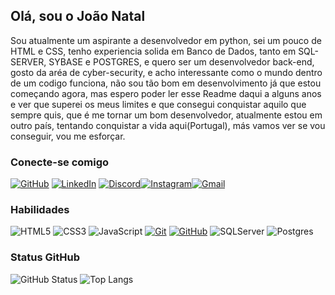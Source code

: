 ## Olá, sou o João Natal

Sou atualmente um aspirante a desenvolvedor em python, sei um pouco de HTML e CSS, tenho experiencia solida em Banco de Dados, tanto em SQL-SERVER, SYBASE e POSTGRES, e quero ser um desenvolvedor back-end, gosto da aréa de cyber-security, e acho interessante como o mundo dentro de um codigo funciona, não sou tão bom em desenvolvimento já que estou começando agora, mas espero poder ler esse Readme daqui a alguns anos e ver que superei os meus limites e que consegui conquistar aquilo que sempre quis, que é me tornar um bom desenvolvedor, atualmente estou em outro país, tentando conquistar a vida aqui(Portugal), más vamos ver se vou conseguir, vou me esforçar.

### Conecte-se comigo

[![GitHub](https://img.shields.io/badge/GitHub-100000?style=for-the-badge&logo=github&logoColor=white)](https://github.com/Destruidoss) [![LinkedIn](https://img.shields.io/badge/LinkedIn-0077B5?style=for-the-badge&logo=linkedin&logoColor=white)](https://www.linkedin.com/in/jo%C3%A3o-natal-estevan-de-almeida-6785a8147/) [![Discord](https://img.shields.io/badge/Discord-7289DA?style=for-the-badge&logo=discord&logoColor=white)](https://discord.com/channels/@Destruidos)[![Instagram](https://img.shields.io/badge/-Instagram-%23E4405F?style=for-the-badge&logo=instagram&logoColor=white)](https://www.instagram.com/natalestevan/)[![Gmail](https://img.shields.io/badge/Gmail-333333?style=for-the-badge&logo=gmail&logoColor=red)](mailto:joaonatal12345@gmail.com)

### Habilidades

![HTML5](https://img.shields.io/badge/HTML-000?style=for-the-badge&logo=html5&logoColor=30A3DC)
![CSS3](https://img.shields.io/badge/CSS3-000?style=for-the-badge&logo=css3&logoColor=E94D5F)
![JavaScript](https://img.shields.io/badge/JavaScript-000?style=for-the-badge&logo=javascript&logoColor=30A3DC)
[![Git](https://img.shields.io/badge/Git-000?style=for-the-badge&logo=git&logoColor=E94D5F)](https://git-scm.com/doc)
[![GitHub](https://img.shields.io/badge/GitHub-000?style=for-the-badge&logo=github&logoColor=30A3DC)](https://docs.github.com/)
![SQLServer](https://img.shields.io/badge/SQLServer-%23DB2A20.svg?style=flat-square&labelColor=%23414141&logo=microsoftsqlserver&logoColor=white)
![Postgres](https://img.shields.io/badge/PostgreSQL-%23316192.svg?style=flat-square&labelColor=%23414141&logo=postgresql&logoColor=white)

### Status GitHub 

![GitHub Status](https://github-readme-stats.vercel.app/api?username=Destruidoss&theme=transparent&bg_color=000&border_color=3b8640&show_icons=true&icon_color=3b8640&title_color=3b8640&text_color=FFF)
![Top Langs](https://github-readme-stats-git-masterrstaa-rickstaa.vercel.app/api/top-langs/?username=Destruidoss&layout=compact&bg_color=000&border_color=3b8640&title_color=3b8640&text_color=FFF)

